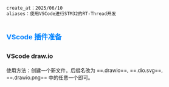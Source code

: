 
<style>
.red-bold {
  color: #ff0000;
  font-weight: bold;
}
.green-bold {
  color: #00ff00;
  border: 1px solid gray;
}
</style>

<style>
.red {
  color: #ff0000;
}
.green {
  color:rgb(10, 162, 10);
}
.blue {
  color:rgb(17, 0, 255);
}

.wathet {
  color:rgb(0, 132, 255);
}
</style>






```bash
create_at：2025/06/10
aliases：使用VSCode进行STM32的RT-Thread开发
```
# <span class="wathet"><font size=4>VScode 插件准备</font></span>


## <font size=3>VScode draw.io</font>
<font size=2>使用方法：创建一个新文件，后缀名改为 ==.drawio==, ==.dio.svg==, ==.drawio.png== 中的任意一个即可。</font>

